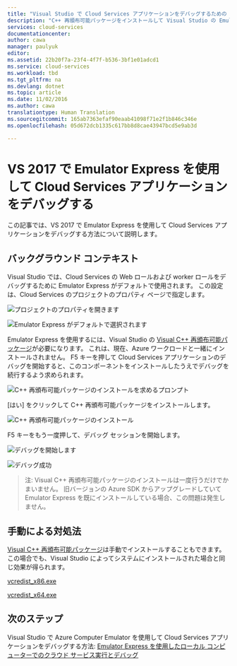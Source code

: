 ```yaml
---
title: "Visual Studio で Cloud Services アプリケーションをデバッグするための Emulator Express の設定 | Microsoft Docs"
description: "C++ 再頒布可能パッケージをインストールして Visual Studio の Emulator Express を有効にする方法について説明します。"
services: cloud-services
documentationcenter: 
author: cawa
manager: paulyuk
editor: 
ms.assetid: 22b20f7a-23f4-4f7f-b536-3bf1e01adcd1
ms.service: cloud-services
ms.workload: tbd
ms.tgt_pltfrm: na
ms.devlang: dotnet
ms.topic: article
ms.date: 11/02/2016
ms.author: cawa
translationtype: Human Translation
ms.sourcegitcommit: 165ab7363efaf90eaab41098f71e2f1b846c346e
ms.openlocfilehash: 05d672dcb1335c617bb8d8cae43947bcd5e9ab3d

---
```

# <a name="use-emulator-express-to-debug-cloud-services-application-in-vs-2017"></a>VS 2017 で Emulator Express を使用して Cloud Services アプリケーションをデバッグする
この記事では、VS 2017 で Emulator Express を使用して Cloud Services アプリケーションをデバッグする方法について説明します。

## <a name="background-context"></a>バックグラウンド コンテキスト
Visual Studio では、Cloud Services の Web ロールおよび worker ロールをデバッグするために Emulator Express がデフォルトで使用されます。 この設定は、Cloud Services のプロジェクトのプロパティ ページで指定します。

![プロジェクトのプロパティを開きます][0]

![Emulator Express がデフォルトで選択されます][1]

Emulator Express を使用するには、Visual Studio の [Visual C++ 再頒布可能パッケージ][Visual C++ 再頒布可能パッケージ]が必要になります。 これは、現在、Azure ワークロードと一緒にインストールされません。 F5 キーを押して Cloud Services アプリケーションのデバッグを開始すると、このコンポーネントをインストールしたうえでデバッグを続行するよう求められます。

![C++ 再頒布可能パッケージのインストールを求めるプロンプト][2]

[はい] をクリックして C++ 再頒布可能パッケージをインストールします。

![C++ 再頒布可能パッケージのインストール][3]

F5 キーをもう一度押して、デバッグ セッションを開始します。

![デバッグを開始します][4]

![デバッグ成功][5]

> 注: Visual C++ 再頒布可能パッケージのインストールは一度行うだけでかまいません。 旧バージョンの Azure SDK からアップグレードしていて Emulator Express を既にインストールしている場合、この問題は発生しません。
> 
> 

## <a name="manual-workaround"></a>手動による対処法
[Visual C++ 再頒布可能パッケージ][Visual C++ 再頒布可能パッケージ]は手動でインストールすることもできます。この場合でも、Visual Studio によってシステムにインストールされた場合と同じ効果が得られます。

[vcredist_x86.exe][vcredist_x86.exe]

[vcredist_x64.exe][vcredist_x64.exe]

## <a name="next-steps"></a>次のステップ
Visual Studio で Azure Computer Emulator を使用して Cloud Services アプリケーションをデバッグする方法: [Emulator Express を使用したローカル コンピューターでのクラウド サービス実行とデバッグ][Emulator Express を使用したローカル コンピューターでのクラウド サービス実行とデバッグ]

[Visual C++ 再頒布可能パッケージ]:https://www.microsoft.com/en-us/download/details.aspx?id=30679
[vcredist_x86.exe]:https://download.microsoft.com/download/1/6/B/16B06F60-3B20-4FF2-B699-5E9B7962F9AE/VSU_4/vcredist_x86.exe
[vcredist_x64.exe]:https://download.microsoft.com/download/1/6/B/16B06F60-3B20-4FF2-B699-5E9B7962F9AE/VSU_4/vcredist_x64.exe
[Emulator Express を使用したローカル コンピューターでのクラウド サービス実行とデバッグ]:https://azure.microsoft.com/en-us/documentation/articles/vs-azure-tools-emulator-express-debug-run/

[0]: ./media/cloud-services-emulator-express-fix/vs-05.png
[1]: ./media/cloud-services-emulator-express-fix/vs-06.png
[2]: ./media/cloud-services-emulator-express-fix/vs-01.png
[3]: ./media/cloud-services-emulator-express-fix/vs-02.png
[4]: ./media/cloud-services-emulator-express-fix/vs-03.png
[5]: ./media/cloud-services-emulator-express-fix/vs-04.png



<!--HONumber=Nov16_HO3-->


